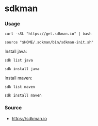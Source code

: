 # sdkman

### Usage

```shell
curl -sSL "https://get.sdkman.io" | bash
```

```shell
source "$HOME/.sdkman/bin/sdkman-init.sh"
```

Install java:
```shell
sdk list java

sdk install java
```

Install maven:
```shell
sdk list maven

sdk install maven
```

### Source

- https://sdkman.io

